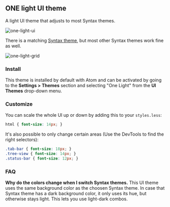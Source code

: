 ## ONE light UI theme

A light UI theme that adjusts to most Syntax themes.

![one-light-ui](https://cloud.githubusercontent.com/assets/378023/6241878/95c31112-b768-11e4-9ac0-46a626f4963d.png)

There is a matching [Syntax theme](https://atom.io/themes/one-light-syntax), but most other Syntax themes work fine as well.

![one-light-grid](https://cloud.githubusercontent.com/assets/378023/6241877/95bee43e-b768-11e4-96e8-bb80ae4015ae.png)

### Install

This theme is installed by default with Atom and can be activated by going to the __Settings > Themes__ section and selecting "One Light" from the __UI Themes__ drop-down menu.

### Customize

You can scale the whole UI up or down by adding this to your `styles.less`:

```css
html { font-size: 14px; }
```

It's also possible to only change certain areas (Use the DevTools to find the right selectors):

```css
.tab-bar { font-size: 18px; }
.tree-view { font-size: 14px; }
.status-bar { font-size: 12px; }
```

### FAQ

__Why do the colors change when I switch Syntax themes.__
This UI theme uses the same background color as the choosen Syntax theme. In case that Syntax theme has a dark background color, it only uses its hue, but otherwise stays light. This lets you use light-dark combos.
